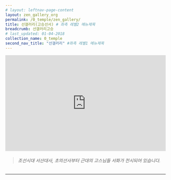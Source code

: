 ```yaml
---
# layout: leftnav-page-content
layout: zen_gallery_org
permalink: /0_temple/zen_gallery/
title: 선갤러리(고승선서) # 좌측 레벨2 메뉴제목
breadcrumb: 선갤러리고승
# last_updated: 01-04-2018 
collection_name: 0_temple
second_nav_title: "선갤러리" #좌측 레벨1 메뉴제목
---
```


<iframe width="100%"
        height="300"
        src="https://youtube.com/embed/wKjkdmNswZ0?t=12"
        frameborder="0"
        allow="autoplay; encrypted-media"
        allowfullscreen></iframe>

> ###### *조선시대 서산대사, 초의선사부터 근대의 고스님들 서화가 전시되어 있습니다.*

---
<!-- 
**선갤러리(고승선서)** -->


<!-- ||||||||||
|:-:|:-:|:-:|:-:|:-:|:-:|:-:|:-:|:-:|
|서산대사|초의선사|만공스님|경봉스님|퇴경권상로스님|백학명스님|춘담스님|대은스님|한용운스님|
|환경스님|청담스님|구산스님|해안스님|석주스님|서암스님|일타스님|관응스님|청화스님|
|탄허스님|용봉스님|서운스님|성우스님|법정스님|석정스님|원담스님|중광스님|혜암스님|
|동헌스님|정광스님|서옹스님|옥봉스님|월하스님|일장스님|수안스님|송담스님|설정스님|
|원광스님|월주덕문|만봉스님|기현스님|혜인스님|||||
|||||||||| -->

<!--  1. 스님 사진 (또는 초상화) 2. 스님 소개 3. 선갤러리 서화 사진 4. 서화 설명 ....아래 페이지와 같이 구성되면 어떨까? 합니다. -->

<!-- **일반작가** -->
<!-- ||||||||||
|:-:|:-:|:-:|:-:|:-:|:-:|:-:|:-:|:-:|
|강암송성용|근제노영|김옥균|라오|미산허영구|미산황용하|백의관음|산민이용|석전황욱|
|성하유석영|소공|송전|어세창|여초김응현|유경희|은봉|의암김정호|이서령|
|이은혁|이철규|일중김충현|조범재|창암이삼만|추사김정희|판화가이철수|해강김규진|기현용상방|
|동헌|||||||||
|||||||||| -->

<!--  1. 스님 사진 (또는 초상화) 2. 스님 소개 3. 선갤러리 서화 사진 4. 서화 설명 ....아래 페이지와 같이 구성되면 어떨까? 합니다. -->
